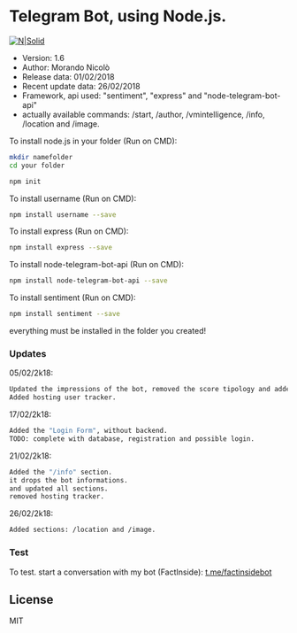 # Telegram Bot, using Node.js.

[![N|Solid](http://www.zabius.com/images/node_zabius.png)](https://nodejs.org/it/)

- Version: 1.6
- Author: Morando Nicolò
- Release data: 01/02/2018
- Recent update data: 26/02/2018
- Framework, api used: "sentiment", "express" and "node-telegram-bot-api"
- actually available commands: /start, /author, /vmintelligence, /info, /location and /image.

To install node.js in your folder (Run on CMD):

```sh
mkdir namefolder
cd your folder

npm init
```

To install username (Run on CMD):

```sh
npm install username --save
```

To install express (Run on CMD):

```sh
npm install express --save
```

To install node-telegram-bot-api (Run on CMD):

```sh
npm install node-telegram-bot-api --save
```
To install sentiment (Run on CMD):

```sh
npm install sentiment --save
```
everything must be installed in the folder you created!

### Updates
05/02/2k18:
```sh
Updated the impressions of the bot, removed the score tipology and added the strings impression.
Added hosting user tracker.
```
17/02/2k18:
```sh
Added the "Login Form", without backend.
TODO: complete with database, registration and possible login.
```
21/02/2k18:
```sh
Added the "/info" section.
it drops the bot informations.
and updated all sections.
removed hosting tracker.
```
26/02/2k18:
```sh
Added sections: /location and /image.
```
  
### Test
To test.
start a conversation with my bot (FactInside): [t.me/factinsidebot](http://t.me/factinsidebot)

License
----

MIT



